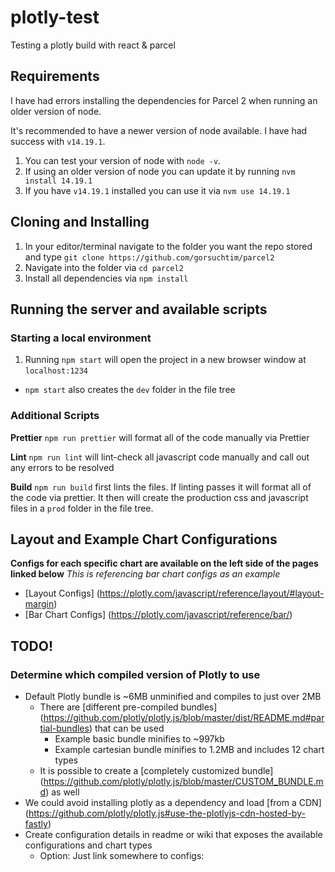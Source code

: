 # plotly-test

Testing a plotly build with react &amp; parcel

## Requirements

I have had errors installing the dependencies for Parcel 2 when running an older version of node.

It's recommended to have a newer version of node available. I have had success with `v14.19.1`.

1. You can test your version of node with `node -v`.
2. If using an older version of node you can update it by running `nvm install 14.19.1`
3. If you have `v14.19.1` installed you can use it via `nvm use 14.19.1`

## Cloning and Installing

1. In your editor/terminal navigate to the folder you want the repo stored and type `git clone https://github.com/gorsuchtim/parcel2`
2. Navigate into the folder via `cd parcel2`
3. Install all dependencies via `npm install`

## Running the server and available scripts

### Starting a local environment

1. Running `npm start` will open the project in a new browser window at `localhost:1234`

- `npm start` also creates the `dev` folder in the file tree

### Additional Scripts

**Prettier**
`npm run prettier` will format all of the code manually via Prettier

**Lint**
`npm run lint` will lint-check all javascript code manually and call out any errors to be resolved

**Build**
`npm run build` first lints the files. If linting passes it will format all of the code via prettier. It then will create the production css and javascript files in a `prod` folder in the file tree.

## Layout and Example Chart Configurations

**Configs for each specific chart are available on the left side of the pages linked below**
_This is referencing bar chart configs as an example_

- [Layout Configs] (https://plotly.com/javascript/reference/layout/#layout-margin)
- [Bar Chart Configs] (https://plotly.com/javascript/reference/bar/)

## TODO!

### Determine which compiled version of Plotly to use

- Default Plotly bundle is ~6MB unminified and compiles to just over 2MB
  - There are [different pre-compiled bundles] (https://github.com/plotly/plotly.js/blob/master/dist/README.md#partial-bundles) that can be used
    - Example basic bundle minifies to ~997kb
    - Example cartesian bundle minifies to 1.2MB and includes 12 chart types
  - It is possible to create a [completely customized bundle] (https://github.com/plotly/plotly.js/blob/master/CUSTOM_BUNDLE.md) as well
- We could avoid installing plotly as a dependency and load [from a CDN] (https://github.com/plotly/plotly.js#use-the-plotlyjs-cdn-hosted-by-fastly)
- Create configuration details in readme or wiki that exposes the available configurations and chart types
  - Option: Just link somewhere to configs:
